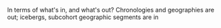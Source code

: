 In terms of what's in, and what's out? Chronologies and geographies are out; icebergs, subcohort geographic segments are in